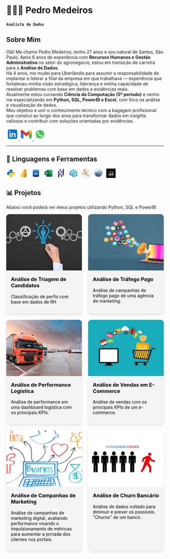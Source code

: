 # 👩🏻‍💻 Pedro Medeiros

**`Analista de Dados`**

## Sobre Mim
Olá! Me chamo Pedro Medeiros, tenho 27 anos e sou natural de Santos, São Paulo. Após 6 anos de experiência com **Recursos Humanos e Gestão Administrativa** no setor do agronegócio, estou em transição de carreira para a **Análise de Dados**.\
Há 4 anos, me mudei para Uberlândia para assumir a responsabilidade de implantar e liderar a filial da empresa em que trabalhava — experiência que fortaleceu minha visão estratégica, liderança e minha capacidade de resolver problemas com base em dados e evidências reais.\
Atualmente estou cursando **Ciência da Computação (5º período)** e venho me especializando em **Python, SQL, PowerBI e Excel**, com foco na análise e visualização de dados.\
Meu objetivo é unir o conhecimento técnico com a bagagem profissional que construí ao longo dos anos para transformar dados em insights valiosos e contribuir com soluções orientadas por evidências.


<p align="left">
    <a href="https://www.linkedin.com/in/pedro-medeiros-6031232a2/" target="_blank">
        <img 
            alt="LinkedIn"
            title="LinkedIn"
            src="assets/icons8-linkedin.svg"
            width="40"
        />
    </a>
    <a href="mailto:pedro.canhete98@gmail.com" target="_blank">
        <img 
            alt="E-mail"
            title="E-mail"
            src="assets/icons8-gmail-novo.svg"
            width="40"
        />
    </a>
    <a href="https://wa.me/5534984086912" target="_blank">
        <img 
            alt="WhatsApp"
            title="WhatsApp"
            src="assets/icons8-whatsapp.svg"
            width="40"
            />
    </a>
</p>

---

## 🤖 Linguagens e Ferramentas

<img 
    align="left" 
    alt="Python"
    title="Python" 
    width="30px" 
    style="padding-right: 10px;" 
    src="assets/icons8-python.svg" 
/>
<img 
    align="left" 
    alt="PowerBI" 
    title="PowerBI"
    width="30px" 
    style="padding-right: 10px;" 
    src="assets/icons8-poder-bi-2021-48.png" 
/>
<img 
    align="left" 
    alt="SQL" 
    title="SQL"
    width="30px" 
    style="padding-right: 10px;" 
    src="assets/icons8-sql-48 (1).png" 
/>
<img 
    align="left" 
    alt="Excel"
    title="Excel" 
    width="30px" 
    style="padding-right: 10px;" 
    src="assets/icons8-microsoft-excel-2019-48.png" 
/>
<img 
    align="left" 
    alt="Pandas"
    title="Pandas" 
    width="30px" 
    style="padding-right: 10px;" 
    src="assets/icons8-pandas-48.png" 
/>
<img 
    align="left" 
    alt="Numpy"
    title="Numpy" 
    width="30px" 
    style="padding-right: 10px;" 
    src="assets/icons8-numpy.png" 
/>
<img 
    align="left" 
    alt="MatPlotLib"
    title="MatPlotLib" 
    width="30px" 
    style="padding-right: 10px;" 
    src="assets/icons8-matplotlib.svg" 
/>
<img 
    align="left" 
    alt="Seaborn"
    title="Seaborn" 
    width="30px" 
    style="padding-right: 10px;" 
    src="assets/icons8-seaborn.svg" 
/>
<img 
    align="left" 
    alt="Plotly"
    title="Plotly" 
    width="30px" 
    style="padding-right: 10px;" 
    src="assets/icons8.plotly.jpg" 
/>



<br/>
<br/>

## 📊 Projetos

Abaixo você poderá ver meus projetos utilizando Python, SQL e PowerBI

<style>
  .projetos {
    display: flex;
    flex-wrap: wrap;
    justify-content: space-between;
    gap: 20px;
  }

  .card {
    width: 48%;
    background-color: #f4f4f4;
    border-radius: 10px;
    overflow: hidden;
    box-shadow: 0 4px 8px rgba(0,0,0,0.1);
    text-decoration: none;
    color: black;
    transition: transform 0.2s;
  }

  .card:hover {
    transform: scale(1.02);
  }

  .card img {
    width: 100%;
    height: auto;
  }

  .card-body {
    padding: 15px;
  }

  .card-body h3 {
    margin-top: 0;
  }

  .card img {
  width: 100%;
  height: 180px;
  object-fit: cover;
}

</style>

<div class="projetos">
  <!-- Projeto 1 -->
  <a href="https://github.com/PedroCanhete/Projeto-RH" target="_blank" class="card">
    <img src="assets/triagem-rh.jpg" alt="Projeto 1">
    <div class="card-body">
      <h3>Análise de Triagem de Candidatos</h3>
      <p>Classificação de perfis com base em dados de RH</p>
    </div>
  </a>

  <!-- Projeto 2 -->
  <a href="https://github.com/PedroCanhete/Dashboard-TrafegoPago" target="_blank" class="card">
    <img src="assets/trafego-pago.jpg" alt="Projeto 2">
    <div class="card-body">
      <h3>Análise de Tráfego Pago</h3>
      <p>Análise de campanhas de tráfego pago de uma agência de marketing.</p>
    </div>
  </a>

  <!-- Projeto 3 -->
  <a href="https://github.com/PedroCanhete/Dashboard-Logistica" target="_blank" class="card">
    <img src="assets/logística.jpg" alt="Projeto 3">
    <div class="card-body">
      <h3>Análise de Performance Logística</h3>
      <p>Análise de performance em uma dashboard logística com os principais KPIs.</p>
    </div>
  </a>

  <!-- Projeto 4 -->
  <a href="https://github.com/PedroCanhete/Dashboard-Vendas" target="_blank" class="card">
    <img src="assets/ecommerce.jpg" alt="Projeto 4">
    <div class="card-body">
      <h3>Análise de Vendas em E-Commerce</h3>
      <p>Análise de vendas com os principais KPIs de um e-commerce.</p>
    </div>
  </a>

  <!-- Projeto 5 -->
  <a href="https://github.com/PedroCanhete/Dashboard-Marketing" target="_blank" class="card">
    <img src="assets/campanhasdeMarketing.jpg" alt="Projeto 5">
    <div class="card-body">
      <h3>Análise de Campanhas de Marketing</h3>
      <p>Análise de campanhas de marketing digital, avaliando performance visando o impulsionamento de métricas para aumentar a jornada dos clientes nos portais.</p>
    </div>
  </a>

  <!-- Projeto 6 -->
  <a href="https://github.com/PedroCanhete/Analise-de-Credito" target="_blank" class="card">
    <img src="assets/churnBanco.jpg" alt="Projeto 6">
    <div class="card-body">
      <h3>Análise de Churn Bancário</h3>
      <p>Análise de dados voltado para diminuir e prever os possíveis "Churns" de um banco.</p>
    </div>
  </a>
</div>

